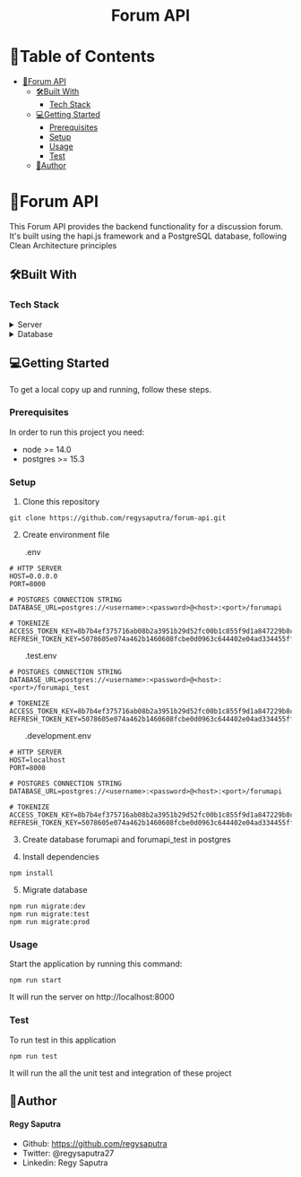 <h1 align="center">Forum API</h1>

# :green_book:Table of Contents
* [:open_book:Forum API](#forum-api)
  * [:hammer_and_wrench:Built With](#built-with)
    * [Tech Stack](#tech-stack)
  * [:computer:Getting Started](#getting-started)
    * [Prerequisites](#prerequisites)
    * [Setup](#setup)
    * [Usage](#usage)
    * [Test](#test)
  * [:bust_in_silhouette:Author](#author)

# :open_book:Forum API
This Forum API provides the backend functionality for a discussion forum. It's built using the hapi.js framework and a PostgreSQL database, following Clean Architecture principles

## :hammer_and_wrench:Built With
### Tech Stack
<details>
  <summary>Server</summary>
  Node.js with Hapi framework
</details>
<details>
  <summary>Database</summary>
  Postgresql
</details>

## :computer:Getting Started
To get a local copy up and running, follow these steps.
### Prerequisites
In order to run this project you need:
- node >= 14.0
- postgres >= 15.3

### Setup
1. Clone this repository
```
git clone https://github.com/regysaputra/forum-api.git
```
2. Create environment file

&emsp;&emsp;.env
```
# HTTP SERVER  
HOST=0.0.0.0
PORT=8000

# POSTGRES CONNECTION STRING
DATABASE_URL=postgres://<username>:<password>@<host>:<port>/forumapi

# TOKENIZE
ACCESS_TOKEN_KEY=8b7b4ef375716ab08b2a3951b29d52fc00b1c855f9d1a847229b8c5935bef56d9d271e76a9cf08e614300395c3b90ebe559cf968a0741b18c9505549394b2c70
REFRESH_TOKEN_KEY=5078605e074a462b1460608fcbe0d0963c644402e04ad334455ff5a856cb43fd99825861dde02957d5e3184c90c532ca7d0249df20fe93d535632f3d11be7bad
```
  
&emsp;&emsp;.test.env
```
# POSTGRES CONNECTION STRING
DATABASE_URL=postgres://<username>:<password>@<host>:<port>/forumapi_test

# TOKENIZE
ACCESS_TOKEN_KEY=8b7b4ef375716ab08b2a3951b29d52fc00b1c855f9d1a847229b8c5935bef56d9d271e76a9cf08e614300395c3b90ebe559cf968a0741b18c9505549394b2c70
REFRESH_TOKEN_KEY=5078605e074a462b1460608fcbe0d0963c644402e04ad334455ff5a856cb43fd99825861dde02957d5e3184c90c532ca7d0249df20fe93d535632f3d11be7bad
```  
&emsp;&emsp;.development.env
```  
# HTTP SERVER
HOST=localhost
PORT=8000

# POSTGRES CONNECTION STRING
DATABASE_URL=postgres://<username>:<password>@<host>:<port>/forumapi

# TOKENIZE
ACCESS_TOKEN_KEY=8b7b4ef375716ab08b2a3951b29d52fc00b1c855f9d1a847229b8c5935bef56d9d271e76a9cf08e614300395c3b90ebe559cf968a0741b18c9505549394b2c70
REFRESH_TOKEN_KEY=5078605e074a462b1460608fcbe0d0963c644402e04ad334455ff5a856cb43fd99825861dde02957d5e3184c90c532ca7d0249df20fe93d535632f3d11be7bad
```
3. Create database forumapi and forumapi_test in postgres

4. Install dependencies
```
npm install
```
5. Migrate database
```
npm run migrate:dev
npm run migrate:test
npm run migrate:prod
```

### Usage
Start the application by running this command:
```
npm run start
```
It will run the server on http://localhost:8000

### Test
To run test in this application
```
npm run test
```
It will run the all the unit test and integration of these project

## :bust_in_silhouette:Author
#### Regy Saputra
* Github: https://github.com/regysaputra
* Twitter: @regysaputra27
* Linkedin: Regy Saputra

